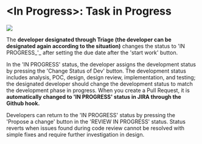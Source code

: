 # &lt;In Progress&gt;: Task in Progress

![](https://lh4.googleusercontent.com/7KlnB-eYXzc3gakuyG0shhZ6ko1tOhljTHMxPv7aEFDZGckQUPIjZGjc0c5DivzwOU-s1qOtWFeEyqpZtudLzR0LzE_I_N6Lqkij1bLvYT_WgEPWdcOo0DZ2zeISKlUtJuFQ9OLX)

The **developer designated through Triage \(the developer can be designated again according to the situation\)** changes the status to 'IN PROGRESS_'_ after setting the due date after the 'start work' button. 

In the 'IN PROGRESS' status, the developer assigns the development status by pressing the 'Change Status of Dev' button. The development status includes analysis, POC, design, design review, implementation, and testing; the designated developer should change the development status to match the development phase in progress. When you create a Pull Request, it is **automatically changed to 'IN PROGRESS' status in JIRA through the Github hook.**

Developers can return to the 'IN PROGRESS' status by pressing the 'Propose a change' button in the 'REVIEW IN PROGRESS' status. Status reverts when issues found during code review cannot be resolved with simple fixes and require further investigation in design.


